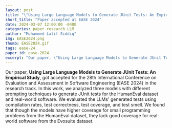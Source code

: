 ```yaml
---
layout: post
title: "\"Using Large Language Models to Generate JUnit Tests: An Empirical Study\" accepted at EASE 2024."
short_title: "Paper accepted at EASE 2024"
date: 2024-03-07 12:00:00 -0400
categories: paper research LLM
author: "Mohammed Latif Siddiq"
img: EASE2024.png
thumb: EASE2024.gif
tags: ease-24
paper_id: ease-2024
excerpt: "Our paper, \"Using Large Language Models to Generate JUnit Tests: An Empirical Study\", got accepted for the 28th International Conference on Evaluation and Assessment in Software Engineering (EASE 2024) in the research track."
---
```


Our paper, **Using Large Language Models to Generate JUnit Tests: An Empirical Study**, got accepted for the 28th International Conference on Evaluation and Assessment in Software Engineering (EASE 2024) in the research track. In this work, we analyzed three models with different prompting techniques to generate JUnit tests for the HumanEval dataset and real-world software. We evaluated the LLMs' generated tests using compilation rates, test correctness, test coverage, and test smell. We found that though the models have higher coverage for small programming problems from the HumanEval dataset, they lack good coverage for real-world software from the Evosuite dataset.
